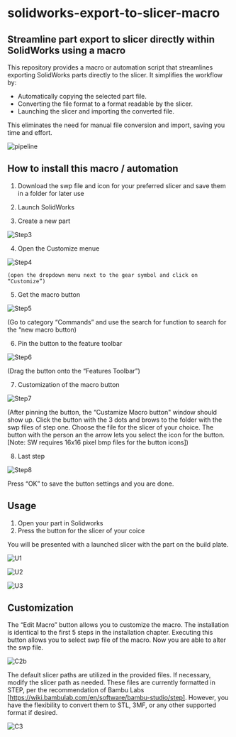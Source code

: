 # solidworks-export-to-slicer-macro


## Streamline part export to slicer directly within SolidWorks using a macro

This repository provides a macro or automation script that streamlines exporting SolidWorks parts directly to the slicer. It simplifies the workflow by:

*  Automatically copying the selected part file.
*  Converting the file format to a format readable by the slicer.
*  Launching the slicer and importing the converted file.
  
This eliminates the need for manual file conversion and import, saving you time and effort.

![pipeline](https://github.com/arthurgritzky/solidworks-export-to-slicer-macro/assets/89546471/e344b2b7-3fb5-48fd-8386-5155a5a96fbd)

## How to install this macro / automation

1.  Download the swp file and icon for your preferred slicer and save them in a folder for later use
2.  Launch SolidWorks
   
3.  Create a new part
   
![Step3](https://github.com/arthurgritzky/solidworks-export-to-slicer-macro/assets/89546471/92bfdf5e-7de9-47e6-92f2-45961d9b3131)



4.  Open the Customize menue 
   
![Step4](https://github.com/arthurgritzky/solidworks-export-to-slicer-macro/assets/89546471/48376620-6f19-4f50-b70c-d119f52bb275)

    (open the dropdown menu next to the gear symbol and click on “Customize”)

5. Get the macro button

![Step5](https://github.com/arthurgritzky/solidworks-export-to-slicer-macro/assets/89546471/32ef75ef-def1-42bb-9049-213aa5992c72)

   (Go to category “Commands” and use the search for function to search for the “new macro button)

6. Pin the button to the feature toolbar
   
![Step6](https://github.com/arthurgritzky/solidworks-export-to-slicer-macro/assets/89546471/f5760a6f-dc5d-4dd2-9957-51312e076047)

   (Drag the button onto the “Features Toolbar”)

7. Customization of the macro button

![Step7](https://github.com/arthurgritzky/solidworks-export-to-slicer-macro/assets/89546471/a8d3c6ae-d677-406f-a1e3-23fc0dcfedf5)

  (After pinning the button, the “Custamize Macro button" window should show up.  Click the button with the 3 dots and brows to the folder with the swp files of step one. Choose the file for the slicer of your choice. The button with the person an the arrow lets you       select the icon for the button. [Note: SW requires 16x16 pixel bmp files for the button icons])   

8. Last step

![Step8](https://github.com/arthurgritzky/solidworks-export-to-slicer-macro/assets/89546471/02650a54-b540-44eb-a273-64ec0f7c6dc1)


Press “OK” to save the button settings and you are done.


## Usage

1. Open your part in Solidworks
2. Press the button for the slicer of your coice

You will be  presented with a launched slicer with the part on the build plate.

![U1](https://github.com/arthurgritzky/solidworks-export-to-slicer-macro/assets/89546471/8696071e-4180-4c69-ba70-0b3238f72589)

![U2](https://github.com/arthurgritzky/solidworks-export-to-slicer-macro/assets/89546471/0e3c349d-cf0d-4d23-b4af-e91ce6fb50c5)

![U3](https://github.com/arthurgritzky/solidworks-export-to-slicer-macro/assets/89546471/76b7aa48-9095-4949-a82c-2391bf8f834f)


## Customization

The “Edit Macro” button allows you to customize the macro. The installation is identical to the first 5 steps in the installation chapter. Executing this button allows you to select swp file of the macro. Now you are able to alter the swp file. 

![C2b](https://github.com/arthurgritzky/solidworks-export-to-slicer-macro/assets/89546471/376a2da5-2968-44f5-b2a9-12430e862692)

The default slicer paths are utilized in the provided files. If necessary, modify the slicer path as needed. These files are currently formatted in STEP, per the recommendation of Bambu Labs [https://wiki.bambulab.com/en/software/bambu-studio/step]. However, you have the flexibility to convert them to STL, 3MF, or any other supported format if desired. 


![C3](https://github.com/arthurgritzky/solidworks-export-to-slicer-macro/assets/89546471/28bb36a0-a935-40b5-bbc1-c328b52e3b91)










   




   

   




